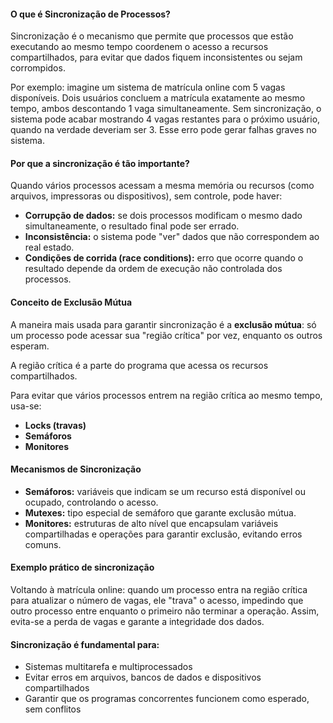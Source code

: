 #### O que é Sincronização de Processos?

Sincronização é o mecanismo que permite que processos que estão executando ao mesmo tempo coordenem o acesso a recursos compartilhados, para evitar que dados fiquem inconsistentes ou sejam corrompidos.

Por exemplo: imagine um sistema de matrícula online com 5 vagas disponíveis. Dois usuários concluem a matrícula exatamente ao mesmo tempo, ambos descontando 1 vaga simultaneamente. Sem sincronização, o sistema pode acabar mostrando 4 vagas restantes para o próximo usuário, quando na verdade deveriam ser 3. Esse erro pode gerar falhas graves no sistema.

#### Por que a sincronização é tão importante?

Quando vários processos acessam a mesma memória ou recursos (como arquivos, impressoras ou dispositivos), sem controle, pode haver:

- **Corrupção de dados:** se dois processos modificam o mesmo dado simultaneamente, o resultado final pode ser errado.
- **Inconsistência:** o sistema pode "ver" dados que não correspondem ao real estado.
- **Condições de corrida (race conditions):** erro que ocorre quando o resultado depende da ordem de execução não controlada dos processos.

#### Conceito de Exclusão Mútua

A maneira mais usada para garantir sincronização é a **exclusão mútua**: só um processo pode acessar sua "região crítica" por vez, enquanto os outros esperam.

A região crítica é a parte do programa que acessa os recursos compartilhados.

Para evitar que vários processos entrem na região crítica ao mesmo tempo, usa-se:

- **Locks (travas)**
- **Semáforos**
- **Monitores**

#### Mecanismos de Sincronização

- **Semáforos:** variáveis que indicam se um recurso está disponível ou ocupado, controlando o acesso.
- **Mutexes:** tipo especial de semáforo que garante exclusão mútua.
- **Monitores:** estruturas de alto nível que encapsulam variáveis compartilhadas e operações para garantir exclusão, evitando erros comuns.

#### Exemplo prático de sincronização

Voltando à matrícula online: quando um processo entra na região crítica para atualizar o número de vagas, ele "trava" o acesso, impedindo que outro processo entre enquanto o primeiro não terminar a operação. Assim, evita-se a perda de vagas e garante a integridade dos dados.

#### Sincronização é fundamental para:

- Sistemas multitarefa e multiprocessados  
- Evitar erros em arquivos, bancos de dados e dispositivos compartilhados  
- Garantir que os programas concorrentes funcionem como esperado, sem conflitos  

